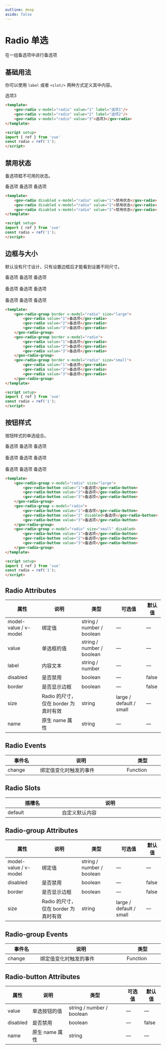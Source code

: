 ```yaml
---
outline: deep
aside: false
---
```


# Radio 单选

在一组备选项中进行备选项

<script setup>
import { ref } from 'vue'
const radio = ref('1');
</script>


## 基础用法

你可以使用 ```label``` 或者 ```<slot/>``` 两种方式定义其中内容。

<demo-container class="demo-gov-form">
	<gov-radio v-model="radio" value="1" label="选项1"/>
	<gov-radio v-model="radio" value="2" label="选项2"/>
	<gov-radio v-model="radio" value="3">选项3</gov-radio>
</demo-container>

```md
<template>
	<gov-radio v-model="radio" value="1" label="选项1"/>
	<gov-radio v-model="radio" value="2" label="选项2"/>
	<gov-radio v-model="radio" value="3">选项3</gov-radio>
</template>

<script setup>
import { ref } from 'vue'
const radio = ref('1');
</script>
```

## 禁用状态

备选项框不可用的状态。

<demo-container class="demo-gov-form">
	<gov-radio disabled v-model="radio" value="1">备选项</gov-radio>
	<gov-radio disabled v-model="radio" value="2">备选项</gov-radio>
	<gov-radio disabled v-model="radio" value="3">备选项</gov-radio>
</demo-container>

```md
<template>
	<gov-radio disabled v-model="radio" value="1">禁用状态</gov-radio>
	<gov-radio disabled v-model="radio" value="2">禁用状态</gov-radio>
	<gov-radio disabled v-model="radio" value="3">禁用状态</gov-radio>
</template>

<script setup>
import { ref } from 'vue'
const radio = ref('1');
</script>
```

## 边框与大小

默认没有尺寸设计，只有设置边框后才能看到设置不同尺寸。

<demo-container class="demo-gov-form">
	<gov-radio-group border v-model="radio" size="large">
		<gov-radio value="1">备选项</gov-radio>
		<gov-radio value="2">备选项</gov-radio>
		<gov-radio value="3">备选项</gov-radio>
	</gov-radio-group>
	<br/>
	<br/>
	<gov-radio-group border v-model="radio">
		<gov-radio value="1">备选项</gov-radio>
		<gov-radio value="2">备选项</gov-radio>
		<gov-radio value="3">备选项</gov-radio>
	</gov-radio-group>
	<br/>
	<br/>
	<gov-radio-group border v-model="radio" size="small">
		<gov-radio value="1">备选项</gov-radio>
		<gov-radio value="2">备选项</gov-radio>
		<gov-radio value="3">备选项</gov-radio>
	</gov-radio-group>
</demo-container>

```md
<template>
	<gov-radio-group border v-model="radio" size="large">
		<gov-radio value="1">备选项</gov-radio>
		<gov-radio value="2">备选项</gov-radio>
		<gov-radio value="3">备选项</gov-radio>
	</gov-radio-group>
	<gov-radio-group border v-model="radio">
		<gov-radio value="1">备选项</gov-radio>
		<gov-radio value="2">备选项</gov-radio>
		<gov-radio value="3">备选项</gov-radio>
	</gov-radio-group>
	<gov-radio-group border v-model="radio" size="small">
		<gov-radio value="1">备选项</gov-radio>
		<gov-radio value="2">备选项</gov-radio>
		<gov-radio value="3">备选项</gov-radio>
	</gov-radio-group>
</template>

<script setup>
import { ref } from 'vue'
const radio = ref('1');
</script>
```





## 按钮样式

按钮样式的单选组合。

<demo-container class="demo-gov-form">
	<gov-radio-group v-model="radio" size="large">
		<gov-radio-button value="1">备选项</gov-radio-button>
		<gov-radio-button value="2">备选项</gov-radio-button>
		<gov-radio-button value="3">备选项</gov-radio-button>
	</gov-radio-group>
	<br/>
	<br/>
	<gov-radio-group v-model="radio">
		<gov-radio-button value="1">备选项</gov-radio-button>
		<gov-radio-button value="2" disabled>备选项</gov-radio-button>
		<gov-radio-button value="3">备选项</gov-radio-button>
	</gov-radio-group>
	<br/>
	<br/>
	<gov-radio-group v-model="radio" size="small" disabled>
		<gov-radio-button value="1">备选项</gov-radio-button>
		<gov-radio-button value="2">备选项</gov-radio-button>
		<gov-radio-button value="3">备选项</gov-radio-button>
	</gov-radio-group>
</demo-container>

```md
<template>
	<gov-radio-group v-model="radio" size="large">
		<gov-radio-button value="1">备选项</gov-radio-button>
		<gov-radio-button value="2">备选项</gov-radio-button>
		<gov-radio-button value="3">备选项</gov-radio-button>
	</gov-radio-group>
	<gov-radio-group v-model="radio">
		<gov-radio-button value="1">备选项</gov-radio-button>
		<gov-radio-button value="2" disabled>备选项</gov-radio-button>
		<gov-radio-button value="3">备选项</gov-radio-button>
	</gov-radio-group>
	<gov-radio-group v-model="radio" size="small" disabled>
		<gov-radio-button value="1">备选项</gov-radio-button>
		<gov-radio-button value="2">备选项</gov-radio-button>
		<gov-radio-button value="3">备选项</gov-radio-button>
	</gov-radio-group>
</template>

<script setup>
import { ref } from 'vue'
const radio = ref('1');
</script>
```



## Radio Attributes

<table style="width:100%; display:table;">
  <thead>
    <tr>
      <th>属性</th>
      <th>说明</th>
      <th>类型</th>
      <th>可选值</th>
      <th>默认值</th>
    </tr>
  </thead>
  <tbody>
    <tr>
      <td>model-value / v-model</td>
      <td>绑定值</td>
      <td>string / number / boolean</td>
      <td>—</td>
      <td>—</td>
    </tr>
	<tr>
      <td>value</td>
      <td>单选框的值</td>
      <td>string / number / boolean</td>
      <td>—</td>
      <td>—</td>
    </tr>
    <tr>
      <td>label</td>
      <td>内容文本</td>
      <td>string / number</td>
      <td>—</td>
      <td>—</td>
    </tr>
    <tr>
      <td>disabled</td>
      <td>是否禁用</td>
      <td>boolean</td>
      <td>—</td>
      <td>false</td>
    </tr>
    <tr>
      <td>border</td>
      <td>是否显示边框</td>
      <td>boolean</td>
      <td>—</td>
      <td>false</td>
    </tr>
    <tr>
      <td>size</td>
      <td>Radio 的尺寸，仅在 border 为真时有效</td>
      <td>string</td>
      <td>large / default / small</td>
      <td>—</td>
    </tr>
    <tr>
      <td>name</td>
      <td>原生 name 属性</td>
      <td>string</td>
      <td>—</td>
      <td>—</td>
    </tr>
  </tbody>
</table>

## Radio Events

<table style="width:100%; display:table;">
  <thead>
    <tr>
      <th>事件名</th>
      <th>说明</th>
      <th>类型</th>
    </tr>
  </thead>
  <tbody>
    <tr>
      <td>change</td>
      <td>绑定值变化时触发的事件</td>
      <td>Function</td>
    </tr>
  </tbody>
</table>

## Radio Slots

<table style="width:100%; display:table;">
  <thead>
    <tr>
      <th>插槽名</th>
      <th>说明</th>
    </tr>
  </thead>
  <tbody>
    <tr>
      <td>default</td>
      <td>自定义默认内容</td>
    </tr>
  </tbody>
</table>


## Radio-group Attributes


<table style="width:100%; display:table;">
  <thead>
    <tr>
      <th>属性</th>
      <th>说明</th>
      <th>类型</th>
      <th>可选值</th>
      <th>默认值</th>
    </tr>
  </thead>
  <tbody>
    <tr>
      <td>model-value / v-model</td>
      <td>绑定值</td>
      <td>string / number / boolean</td>
      <td>—</td>
      <td>—</td>
    </tr>
    <tr>
      <td>disabled</td>
      <td>是否禁用</td>
      <td>boolean</td>
      <td>—</td>
      <td>false</td>
    </tr>
    <tr>
      <td>border</td>
      <td>是否显示边框</td>
      <td>boolean</td>
      <td>—</td>
      <td>false</td>
    </tr>
    <tr>
      <td>size</td>
      <td>Radio 的尺寸，仅在 border 为真时有效</td>
      <td>string</td>
      <td>large / default / small</td>
      <td>—</td>
    </tr>
  </tbody>
</table>

## Radio-group Events

<table style="width:100%; display:table;">
  <thead>
    <tr>
      <th>事件名</th>
      <th>说明</th>
      <th>类型</th>
    </tr>
  </thead>
  <tbody>
    <tr>
      <td>change</td>
      <td>绑定值变化时触发的事件</td>
      <td>Function</td>
    </tr>
  </tbody>
</table>


## Radio-button Attributes

<table style="width:100%; display:table;">
  <thead>
    <tr>
      <th>属性</th>
      <th>说明</th>
      <th>类型</th>
      <th>可选值</th>
      <th>默认值</th>
    </tr>
  </thead>
  <tbody>
	<tr>
      <td>value</td>
      <td>单选按钮的值</td>
      <td>string / number / boolean</td>
      <td>—</td>
      <td>—</td>
    </tr>
    <tr>
      <td>disabled</td>
      <td>是否禁用</td>
      <td>boolean</td>
      <td>—</td>
      <td>false</td>
    </tr>
    <tr>
      <td>name</td>
      <td>原生 name 属性</td>
      <td>string</td>
      <td>—</td>
      <td>—</td>
    </tr>
  </tbody>
</table>
